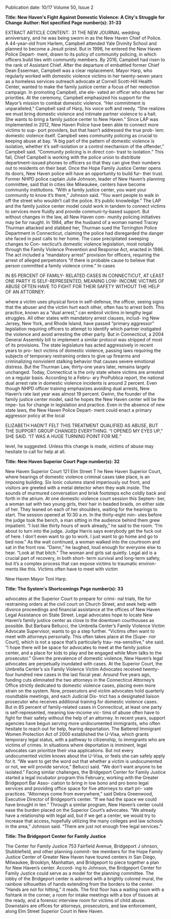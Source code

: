 Publication date: 10/17
Volume 50, Issue 2

**Title: New Haven's Fight Against Domestic Violence: A City's Struggle for Change**
**Author: Not specified**
**Page number(s): 31-33**

EXTRACT ARTICLE CONTENT:
 31
THE  NEW  JOURNAL
wedding anniversary, and he was being sworn in as the 
New Haven Chief of Police.
A 44-year-old from Harlem, Campbell attended Yale 
Divinity School and planned to become a Jesuit priest. 
But in 1998, he entered the New Haven Police Depart-
ment, drawn to its policy of community policing, in 
which officers build ties with community members. By 
2016, Campbell had risen to the rank of Assistant Chief. 
After the departure of embattled former Chief Dean 
Esserman, Campbell was a clear replacement. Mayor 
Harp, who regularly worked with domestic violence 
victims in her twenty-seven years as a homeless services 
outreach advocate at Cornell Scott-Hill Health Center, 
wanted to make the family justice center a focus of her 
reelection campaign. In promoting Campbell, she ele-
vated an officer who shares her priorities.
At the ceremony, Campbell emphasized his support 
for the Mayor’s mission to combat domestic violence. 
“Her commitment is unparalleled,” Campbell said of 
Harp, his voice soft and reedy. “She realizes we must 
bring domestic violence and intimate partner violence 
to a halt. She wants to bring a family justice center to 
New Haven.”
Since LAP was implemented in 2012, New Haven 
Police have been able to connect more victims to sup-
port providers, but that hasn’t addressed the true prob-
lem: domestic violence itself. Campbell sees community 
policing as crucial to keeping abuse at bay. “A big part of 
the pattern of domestic violence is isolation, whether it’s 
self-isolation or a control mechanism of the offender,” 
Campbell said. “Community policing is in direct con-
trast to isolation.” This fall, Chief Campbell is working 
with the police union to distribute department-issued 
phones to officers so that they can give their numbers 
out to residents on their beat.
Once the Hope Family Justice Center opens its doors, 
New Haven police will have an opportunity to build fur-
ther trust. Former NHPD police captain Julie Johnson, 
leader of New Haven’s planning committee, said that in 
cities like Milwaukee, centers have become community 
institutions. “With a family justice center, you want your 
community to know it’s there,” Johnson said. “You want 
people to walk in off the street who wouldn’t call the 
police. It’s public knowledge.” The LAP and the family 
justice center model could work in tandem to connect 
victims to services more fluidly and provide communi-ty-based support.
But without changes in the law, all New Haven com-
munity policing initiatives may be for naught. In 1984, 
after the husband of a woman named Tracey Thurman 
attacked and stabbed her, Thurman sued the Torrington 
Police Department in Connecticut, claiming the police 
had disregarded the danger she faced in past calls to her 
home. The case precipitated sweeping changes to Con-
necticut’s domestic violence legislation, most notably 
through the Family Violence Prevention and Response 
Act, enacted in 1986. The act included a “mandatory 
arrest” provision for officers, requiring the arrest of 
alleged perpetrators “if there is probable cause to believe 
that person committed a family violence crime.” In cases 


IN 85 PERCENT 
OF FAMILY-
RELATED CASES IN 
CONNECTICUT, AT 
LEAST ONE PARTY IS 
SELF-REPRESENTED, 
MEANING LOW-
INCOME VICTIMS OF 
ABUSE OFTEN HAVE 
TO FIGHT FOR THEIR 
SAFETY WITHOUT 
THE HELP OF AN 
ATTORNEY.


where a victim uses physical force in self-defense, the 
officer, seeing signs that the abuser and the victim hurt 
each other, often has to arrest both. This practice, known 
as a “dual arrest,” can embroil victims in lengthy legal 
struggles.
All other states with mandatory arrest clauses, includ-
ing New Jersey, New York, and Rhode Island, have passed 
“primary aggressor” legislation requiring officers to 
attempt to identify which partner instigated the violence 
and avoid arresting the other party. But in Connecticut, 
a 2004 General Assembly bill to implement a similar 
protocol was stripped of most of its provisions. The state 
legislature has acted aggressively in recent years to pro-
tect victims of domestic violence, passing laws requiring 
the subjects of temporary restraining orders to give up 
firearms and criminalizing nonviolent stalking behavior 
that causes severe emotional distress. But the Thurman 
Law, thirty-one years later, remains largely unchanged.
Today, Connecticut is the only state where victims 
are arrested on a regular basis. According to a Febru-
ary ProPublica report, the national dual arrest rate in 
domestic violence incidents is around 2 percent. Even 
though NHPD officer training emphasizes avoiding dual 
arrests, New Haven’s rate last year was almost 19 percent. 
Gwinn, the founder of the family justice center model, 
said he hopes the New Haven center will be the impe-
tus for change in legislation and practice. Even in the 
absence of new state laws, the New Haven Police Depart-
ment could enact a primary aggressor policy at the local 


ELIZABETH HADN’T FELT THIS 
TREATMENT QUALIFIED AS 
ABUSE, BUT THE SUPPORT GROUP 
CHANGED EVERYTHING. “I 
OPENED MY EYES UP,” SHE SAID. 
“IT WAS A HUGE TURNING POINT 
FOR ME.”

level, he suggested. Unless this change is made, victims 
of abuse may hesitate to call for help at all.


**Title: New Haven Superior Court**
**Page number(s): 32**

New Haven Superior Court
121 Elm Street
T
he New Haven Superior Court, where hearings 
of domestic violence criminal cases take place, 
is an imposing building. Six Ionic columns stand 
imperiously out front, and visitors are greeted with a 
metal detector when they walk inside. The sounds of 
murmured conversation and brisk footsteps echo coldly 
back and forth in the atrium.
At one domestic violence court session this Septem-
ber, a woman sat with two young girls, their hair in 
beaded braids, on either side of her. They leaned on 
each of her shoulders, waiting for the hearings to start. 
The session opened at 10:30 a.m. In the thirty-eight min-
utes before the judge took the bench, a man sitting in 
the audience behind them grew impatient. “I lost like 
thirty hours of work already,” he said to the room. “I’m 
about to turn into the judge. Judge Harris says everybody 
get the fuck out of here. I don’t even want to go to work. 
I just want to go home and go to bed now.” As the wait 
continued, a woman walked into the courtroom and sat 
in the front row. “Damn,” he laughed, loud enough for 
everyone else to hear. “Look at that bitch.” The woman 
and girls sat quietly.
Legal aid is a crucial part of recovery, in both short-
term survival and long-term safety, but it’s a complex 
process that can expose victims to traumatic environ-
ments like this. Victims often have to meet with victim


New Haven Mayor Toni Harp.


**Title: The System's Shortcomings**
**Page number(s): 33**

advocates at the Superior Court to prepare for crimi-
nal trials, file for restraining orders at the civil court on 
Church Street, and seek help with divorce proceedings 
and financial assistance at the offices of New Haven 
Legal Assistance on State Street.
Legal advocates hope to locate New Haven’s family 
justice center as close to the downtown courthouses as 
possible. But Barbara Bellucci, the Umbrella Center’s 
Family Violence Victim Advocate Supervisor, wants 
to go a step further. “Victims often want to meet with 
attorneys personally. This often takes place at the [Supe-
rior Court], which is not a space that’s particularly trau-
ma-sensitive,” she said. “I hope there will be space for 
advocates to meet at the family justice center, and a 
place for kids to play and be engaged while Mom talks 
to the prosecutor.”
Given the prevalence of domestic violence, New 
Haven’s legal advocates are perpetually inundated with 
cases. At the Superior Court, the Umbrella Center’s six 
Family Violence Victim Advocates received twenty-four 
hundred new cases in the last fiscal year. Around five 
years ago, funding cuts eliminated the two attorneys in 
the Connecticut Attorney’s Office strictly dedicated to 
domestic violence cases, placing even more strain on 
the system. Now, prosecutors and victim advocates hold 
quarterly roundtable meetings, and each Judicial Dis-
trict has a designated liaison prosecutor who receives 
additional training for domestic violence cases. But in 85 
percent of family-related cases in Connecticut, at least 
one party is self-represented, meaning low-income vic-
tims of abuse often have to fight for their safety without 
the help of an attorney.
In recent years, support agencies have begun serving 
more undocumented immigrants, who often hesitate to 
reach out for help, fearing deportation. The Battered 
Immigrant Women Protection Act of 2000 established 
the U-Visa, which grants temporary legal status, with a 
pathway to citizenship, to immigrants who are victims 
of crimes. In situations where deportation is imminent, 
legal advocates can prioritize their visa applications. 
But not every undocumented victim knows about the 
U-Visa, or feels she can safely apply for it. “We want to 
get the word out that whether a victim is undocumented 
or not, we will provide service,” Bellucci said. “We don’t 
want anyone to be isolated.”
Facing similar challenges, the Bridgeport Center for 
Family Justice started a legal incubator program this 
February, working with the Greater Bridgeport Bar Asso-
ciation to bring in low bono and pro bono legal services 
and providing office space for five attorneys to start pri-
vate practices. “Attorneys come from everywhere,” said 
Debra Greenwood, Executive Director of Bridgeport’s 
center. “If we had the space we could have brought in 
ten.” Through a similar program, New Haven’s center 
could ease the burden placed on the Superior Court’s 
advocates. “We already have a relationship with legal 
aid, but if we get a center, we would try to increase that 
access, hopefully utilizing the many colleges and law 
schools in the area,” Johnson said. “There are just not 
enough free legal services.”


**Title: The Bridgeport Center for Family Justice**

The Center for Family Justice
753 Fairfield Avenue, Bridgeport
J
ohnson, Stubblefield, and other planning commit-
tee members for the Hope Family Justice Center of 
Greater New Haven have toured centers in San Diego, 
Milwaukee, Brooklyn, Manhattan, and Bridgeport to 
piece together a plan for New Haven’s center. Accord-
ing to Johnson, the Bridgeport Center for Family Justice 
could serve as a model for the planning committee.
The lobby of the Bridgeport center is adorned with a 
brightly colored mural, the rainbow silhouettes of hands 
extending from the borders to the center. “Hands are not 
for hitting,” it reads. The first floor has a waiting room 
with a fishtank in the corner, a room for intake meetings 
with a box of tissues at the ready, and a forensic interview 
room for victims of child abuse. Downstairs are offices 
for attorneys, prosecutors, and law enforcement, along 
Elm Street Superior Court in New Haven.